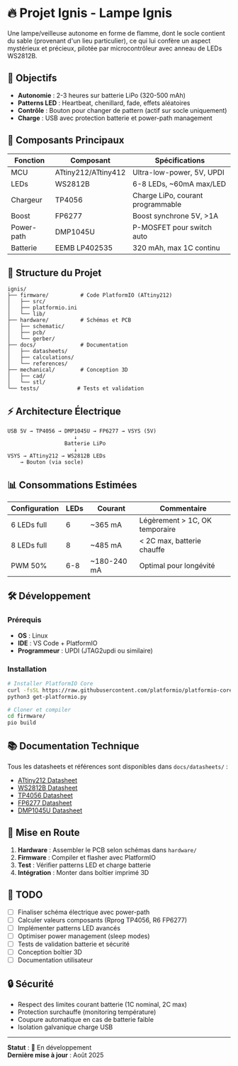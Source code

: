 # 🔥 Projet Ignis - Lampe Ignis

Une lampe/veilleuse autonome en forme de flamme, dont le socle contient du sable
(provenant d'un lieu particulier), ce qui lui confère un aspect mystérieux et
précieux, pilotée par microcontrôleur avec anneau de LEDs WS2812B.

## 🎯 Objectifs

- **Autonomie** : 2-3 heures sur batterie LiPo (320-500 mAh)
- **Patterns LED** : Heartbeat, chenillard, fade, effets aléatoires
- **Contrôle** : Bouton pour changer de pattern (actif sur socle uniquement)
- **Charge** : USB avec protection batterie et power-path management

## 🔧 Composants Principaux

| Fonction   | Composant           | Spécifications                    |
| ---------- | ------------------- | --------------------------------- |
| MCU        | ATtiny212/ATtiny412 | Ultra-low-power, 5V, UPDI         |
| LEDs       | WS2812B             | 6-8 LEDs, ~60mA max/LED           |
| Chargeur   | TP4056              | Charge LiPo, courant programmable |
| Boost      | FP6277              | Boost synchrone 5V, >1A           |
| Power-path | DMP1045U            | P-MOSFET pour switch auto         |
| Batterie   | EEMB LP402535       | 320 mAh, max 1C continu           |

## 📁 Structure du Projet

```
ignis/
├── firmware/          # Code PlatformIO (ATtiny212)
│   ├── src/
│   ├── platformio.ini
│   └── lib/
├── hardware/          # Schémas et PCB
│   ├── schematic/
│   ├── pcb/
│   └── gerber/
├── docs/              # Documentation
│   ├── datasheets/
│   ├── calculations/
│   └── references/
├── mechanical/        # Conception 3D
│   ├── cad/
│   └── stl/
└── tests/            # Tests et validation
```

## ⚡ Architecture Électrique

```
USB 5V → TP4056 → DMP1045U → FP6277 → VSYS (5V)
                     ↓
                  Batterie LiPo
                     ↓
VSYS → ATtiny212 → WS2812B LEDs
    → Bouton (via socle)
```

## 📊 Consommations Estimées

| Configuration | LEDs | Courant     | Commentaire                    |
| ------------- | ---- | ----------- | ------------------------------ |
| 6 LEDs full   | 6    | ~365 mA     | Légèrement > 1C, OK temporaire |
| 8 LEDs full   | 8    | ~485 mA     | < 2C max, batterie chauffe     |
| PWM 50%       | 6-8  | ~180-240 mA | Optimal pour longévité         |

## 🛠️ Développement

### Prérequis

- **OS** : Linux
- **IDE** : VS Code + PlatformIO
- **Programmeur** : UPDI (JTAG2updi ou similaire)

### Installation

```bash
# Installer PlatformIO Core
curl -fsSL https://raw.githubusercontent.com/platformio/platformio-core-installer/master/get-platformio.py -o get-platformio.py
python3 get-platformio.py

# Cloner et compiler
cd firmware/
pio build
```

## 📚 Documentation Technique

Tous les datasheets et références sont disponibles dans `docs/datasheets/` :

- [ATtiny212 Datasheet](https://ww1.microchip.com/downloads/en/DeviceDoc/40001954C.pdf)
- [WS2812B Datasheet](https://cdn-shop.adafruit.com/datasheets/WS2812.pdf)
- [TP4056 Datasheet](https://www.mouser.fr/datasheet/2/268/TP4056-1525712.pdf)
- [FP6277 Datasheet](https://www.farnell.com/datasheets/3363611.pdf)
- [DMP1045U Datasheet](https://www.farnell.com/datasheets/1924636.pdf)

## 🚀 Mise en Route

1. **Hardware** : Assembler le PCB selon schémas dans `hardware/`
2. **Firmware** : Compiler et flasher avec PlatformIO
3. **Test** : Vérifier patterns LED et charge batterie
4. **Intégration** : Monter dans boîtier imprimé 3D

## 📝 TODO

- [ ] Finaliser schéma électrique avec power-path
- [ ] Calculer valeurs composants (Rprog TP4056, R6 FP6277)
- [ ] Implémenter patterns LED avancés
- [ ] Optimiser power management (sleep modes)
- [ ] Tests de validation batterie et sécurité
- [ ] Conception boîtier 3D
- [ ] Documentation utilisateur

## 🔒 Sécurité

- Respect des limites courant batterie (1C nominal, 2C max)
- Protection surchauffe (monitoring température)
- Coupure automatique en cas de batterie faible
- Isolation galvanique charge USB

---

**Statut** : 🚧 En développement  
**Dernière mise à jour** : Août 2025
